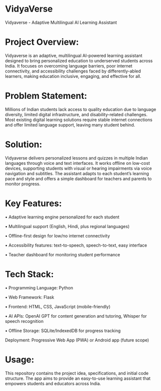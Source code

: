 # VidyaVerse

Vidyaverse - Adaptive Multilingual AI Learning Assistant

# Project Overview:
Vidyaverse is an adaptive, multilingual AI-powered learning assistant designed to bring personalized education to underserved students across India. It focuses on overcoming language barriers, poor internet connectivity, and accessibility challenges faced by differently-abled learners, making education inclusive, engaging, and effective for all.

# Problem Statement:
Millions of Indian students lack access to quality education due to language diversity, limited digital infrastructure, and disability-related challenges. Most existing digital learning solutions require stable internet connections and offer limited language support, leaving many student behind.

# Solution:
Vidyaverse delivers personalized lessons and quizzes in multiple Indian languages through voice and text interfaces. It works offline on low-cost devices, supporting students with visual or hearing impairments via voice navigation and subtitles. The assistant adapts to each student’s learning pace and style and offers a simple dashboard for teachers and parents to monitor progress.

# Key Features:

• Adaptive learning engine personalized for each student

• Multilingual support (English, Hindi, plus regional languages)

• Offline-first design for low/no internet connectivity

• Accessibility features: text-to-speech, speech-to-text, easy interface

• Teacher dashboard for monitoring student performance

# Tech Stack:
• Programming Language: Python

• Web Framework: Flask

• Frontend: HTML, CSS, JavaScript (mobile-friendly)

• AI APIs: OpenAI GPT for content generation and tutoring, Whisper for speech recognition

• Offline Storage: SQLite/IndexedDB for progress tracking


Deployment: Progressive Web App (PWA) or Android app (future scope)

# Usage:
This repository contains the project idea, specifications, and initial code structure. The app aims to provide an easy-to-use learning assistant that empowers students and educators across India.

